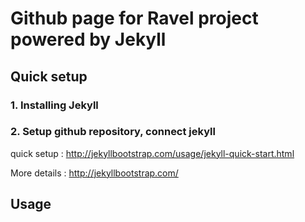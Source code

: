 # Github page for Ravel project powered by Jekyll

## Quick setup

### 1. Installing Jekyll ###

### 2. Setup github repository, connect jekyll ###

 quick setup
: <http://jekyllbootstrap.com/usage/jekyll-quick-start.html>

More details
: <http://jekyllbootstrap.com/>

## Usage

